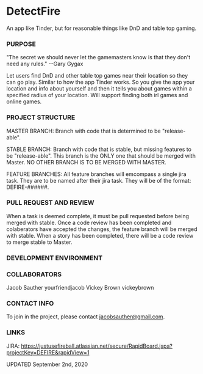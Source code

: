 # DetectFire
An app like Tinder, but for reasonable things like DnD and table top gaming.

### PURPOSE

  "The secret we should never let the gamemasters know is that they don't need any rules."
  --Gary Gygax

Let users find DnD and other table top games near their location so they can go play.
Similar to how the app Tinder works. So you give the app your location and info about
yourself and then it tells you about games within a specified radius of your location.
Will support finding both irl games and online games.

### PROJECT STRUCTURE

MASTER BRANCH:
  Branch with code that is determined to be "release-able".

STABLE BRANCH:
  Branch with code that is stable, but missing features to be "release-able".
  This branch is the ONLY one that should be merged with Master. NO OTHER BRANCH
  IS TO BE MERGED WITH MASTER.

FEATURE BRANCHES:
  All feature branches will emcompass a single jira task. They are to be named
  after their jira task.
  They will be of the format: DEFIRE-######.

### PULL REQUEST AND REVIEW
When a task is deemed complete, it must be pull requested before being merged with stable.
Once a code review has been completed and colaberators have accepted the changes, the feature
branch will be merged with stable.
When a story has been completed, there will be a code review to merge stable to Master.

### DEVELOPMENT ENVIRONMENT

### COLLABORATORS
Jacob Sauther yourfriendjacob
Vickey Brown vickeybrown

### CONTACT INFO
To join in the project, please contact jacobsauther@gmail.com.

### LINKS
JIRA: https://justusefireball.atlassian.net/secure/RapidBoard.jspa?projectKey=DEFIRE&rapidView=1

UPDATED September 2nd, 2020